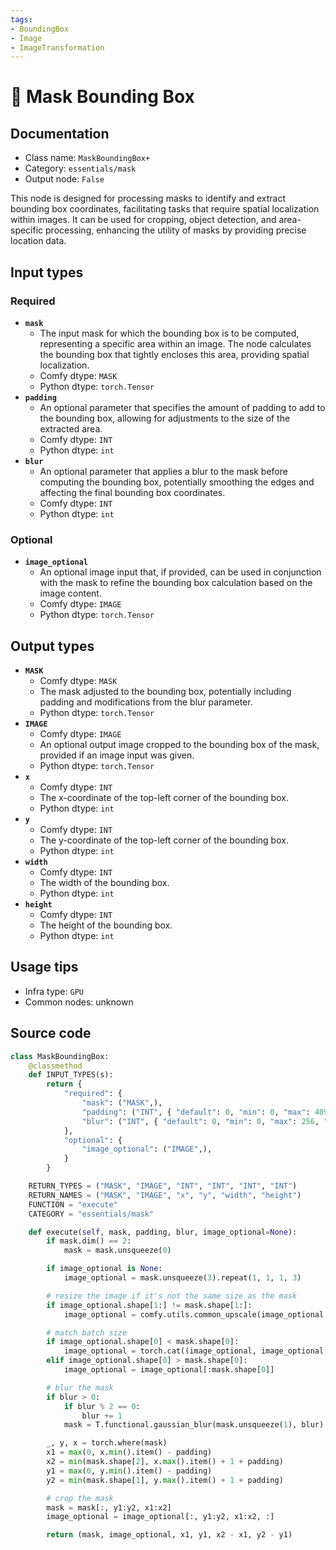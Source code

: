 ```yaml
---
tags:
- BoundingBox
- Image
- ImageTransformation
---
```


# 🔧 Mask Bounding Box
## Documentation
- Class name: `MaskBoundingBox+`
- Category: `essentials/mask`
- Output node: `False`

This node is designed for processing masks to identify and extract bounding box coordinates, facilitating tasks that require spatial localization within images. It can be used for cropping, object detection, and area-specific processing, enhancing the utility of masks by providing precise location data.
## Input types
### Required
- **`mask`**
    - The input mask for which the bounding box is to be computed, representing a specific area within an image. The node calculates the bounding box that tightly encloses this area, providing spatial localization.
    - Comfy dtype: `MASK`
    - Python dtype: `torch.Tensor`
- **`padding`**
    - An optional parameter that specifies the amount of padding to add to the bounding box, allowing for adjustments to the size of the extracted area.
    - Comfy dtype: `INT`
    - Python dtype: `int`
- **`blur`**
    - An optional parameter that applies a blur to the mask before computing the bounding box, potentially smoothing the edges and affecting the final bounding box coordinates.
    - Comfy dtype: `INT`
    - Python dtype: `int`
### Optional
- **`image_optional`**
    - An optional image input that, if provided, can be used in conjunction with the mask to refine the bounding box calculation based on the image content.
    - Comfy dtype: `IMAGE`
    - Python dtype: `torch.Tensor`
## Output types
- **`MASK`**
    - Comfy dtype: `MASK`
    - The mask adjusted to the bounding box, potentially including padding and modifications from the blur parameter.
    - Python dtype: `torch.Tensor`
- **`IMAGE`**
    - Comfy dtype: `IMAGE`
    - An optional output image cropped to the bounding box of the mask, provided if an image input was given.
    - Python dtype: `torch.Tensor`
- **`x`**
    - Comfy dtype: `INT`
    - The x-coordinate of the top-left corner of the bounding box.
    - Python dtype: `int`
- **`y`**
    - Comfy dtype: `INT`
    - The y-coordinate of the top-left corner of the bounding box.
    - Python dtype: `int`
- **`width`**
    - Comfy dtype: `INT`
    - The width of the bounding box.
    - Python dtype: `int`
- **`height`**
    - Comfy dtype: `INT`
    - The height of the bounding box.
    - Python dtype: `int`
## Usage tips
- Infra type: `GPU`
- Common nodes: unknown


## Source code
```python
class MaskBoundingBox:
    @classmethod
    def INPUT_TYPES(s):
        return {
            "required": {
                "mask": ("MASK",),
                "padding": ("INT", { "default": 0, "min": 0, "max": 4096, "step": 1, }),
                "blur": ("INT", { "default": 0, "min": 0, "max": 256, "step": 1, }),
            },
            "optional": {
                "image_optional": ("IMAGE",),
            }
        }

    RETURN_TYPES = ("MASK", "IMAGE", "INT", "INT", "INT", "INT")
    RETURN_NAMES = ("MASK", "IMAGE", "x", "y", "width", "height")
    FUNCTION = "execute"
    CATEGORY = "essentials/mask"

    def execute(self, mask, padding, blur, image_optional=None):
        if mask.dim() == 2:
            mask = mask.unsqueeze(0)

        if image_optional is None:
            image_optional = mask.unsqueeze(3).repeat(1, 1, 1, 3)

        # resize the image if it's not the same size as the mask
        if image_optional.shape[1:] != mask.shape[1:]:
            image_optional = comfy.utils.common_upscale(image_optional.permute([0,3,1,2]), mask.shape[2], mask.shape[1], upscale_method='bicubic', crop='center').permute([0,2,3,1])

        # match batch size
        if image_optional.shape[0] < mask.shape[0]:
            image_optional = torch.cat((image_optional, image_optional[-1].unsqueeze(0).repeat(mask.shape[0]-image_optional.shape[0], 1, 1, 1)), dim=0)
        elif image_optional.shape[0] > mask.shape[0]:
            image_optional = image_optional[:mask.shape[0]]

        # blur the mask
        if blur > 0:
            if blur % 2 == 0:
                blur += 1
            mask = T.functional.gaussian_blur(mask.unsqueeze(1), blur).squeeze(1)

        _, y, x = torch.where(mask)
        x1 = max(0, x.min().item() - padding)
        x2 = min(mask.shape[2], x.max().item() + 1 + padding)
        y1 = max(0, y.min().item() - padding)
        y2 = min(mask.shape[1], y.max().item() + 1 + padding)

        # crop the mask
        mask = mask[:, y1:y2, x1:x2]
        image_optional = image_optional[:, y1:y2, x1:x2, :]

        return (mask, image_optional, x1, y1, x2 - x1, y2 - y1)

```

